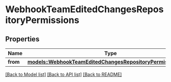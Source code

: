 # WebhookTeamEditedChangesRepositoryPermissions

## Properties

Name | Type | Description | Notes
------------ | ------------- | ------------- | -------------
**from** | [**models::WebhookTeamEditedChangesRepositoryPermissionsFrom**](webhook_team_edited_changes_repository_permissions_from.md) |  | 

[[Back to Model list]](../README.md#documentation-for-models) [[Back to API list]](../README.md#documentation-for-api-endpoints) [[Back to README]](../README.md)


